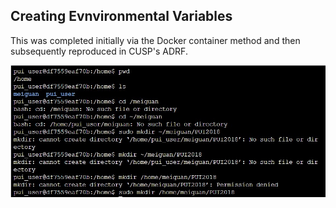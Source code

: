 ## Creating Evnvironmental Variables

This was completed initially via the Docker container method and then subsequently reproduced in CUSP's ADRF.

![Alt text](../HW1_yg833/yg833_mkdir.JPG)
